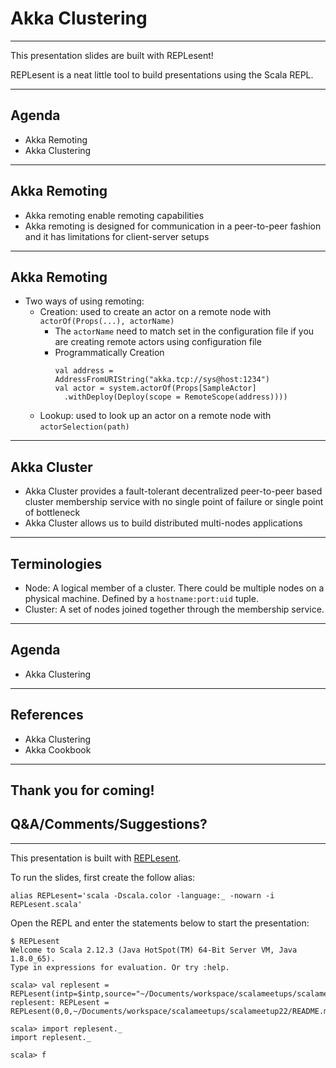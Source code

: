 # Akka Clustering

---

This presentation slides are built with REPLesent!

REPLesent is a neat little tool to build presentations
using the Scala REPL.

---

## Agenda

- Akka Remoting
- Akka Clustering

---

## Akka Remoting

- Akka remoting enable remoting capabilities
- Akka remoting is designed for communication in a peer-to-peer fashion 
  and it has limitations for client-server setups

---

## Akka Remoting

- Two ways of using remoting:
  - Creation: used to create an actor on a remote node with 
    `actorOf(Props(...), actorName)`
    - The `actorName` need to match set in the configuration file 
      if you are creating remote actors using configuration file
    - Programmatically Creation
      ```
      val address = AddressFromURIString("akka.tcp://sys@host:1234")
      val actor = system.actorOf(Props[SampleActor]
      	.withDeploy(Deploy(scope = RemoteScope(address))))
      ```
  - Lookup: used to look up an actor on a remote node with `actorSelection(path)`

---

## Akka Cluster

- Akka Cluster provides a fault-tolerant decentralized peer-to-peer based 
  cluster membership service with no single point of failure or single point of 
  bottleneck
- Akka Cluster allows us to build distributed multi-nodes applications

---

## Terminologies

- Node: A logical member of a cluster. There could be multiple nodes on a 
physical machine. Defined by a `hostname:port:uid` tuple.
- Cluster: A set of nodes joined together through the membership service.

---

## Agenda

- Akka Clustering

---

## References

- Akka Clustering
- Akka Cookbook

---

## Thank you for coming!

## Q&A/Comments/Suggestions?

---

This presentation is built with [REPLesent](https://github.com/marconilanna/REPLesent).

To run the slides, first create the follow alias:

```
alias REPLesent='scala -Dscala.color -language:_ -nowarn -i REPLesent.scala'
```

Open the REPL and enter the statements below to start the presentation:

```
$ REPLesent
Welcome to Scala 2.12.3 (Java HotSpot(TM) 64-Bit Server VM, Java 1.8.0_65).
Type in expressions for evaluation. Or try :help.

scala> val replesent = REPLesent(intp=$intp,source="~/Documents/workspace/scalameetups/scalameetup22/README.md")
replesent: REPLesent = REPLesent(0,0,~/Documents/workspace/scalameetups/scalameetup22/README.md,true,true,scala.tools.nsc.interpreter.ILoop$ILoopInterpreter@3b80bb63)

scala> import replesent._
import replesent._

scala> f
```